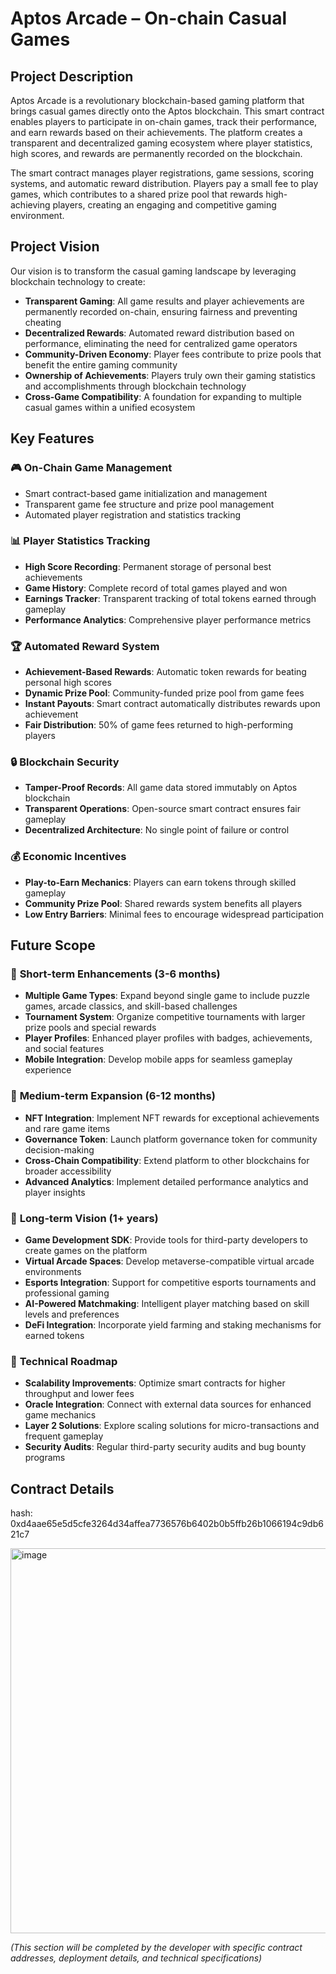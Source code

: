  # Aptos Arcade – On-chain Casual Games

## Project Description

Aptos Arcade is a revolutionary blockchain-based gaming platform that brings casual games directly onto the Aptos blockchain. This smart contract enables players to participate in on-chain games, track their performance, and earn rewards based on their achievements. The platform creates a transparent and decentralized gaming ecosystem where player statistics, high scores, and rewards are permanently recorded on the blockchain.

The smart contract manages player registrations, game sessions, scoring systems, and automatic reward distribution. Players pay a small fee to play games, which contributes to a shared prize pool that rewards high-achieving players, creating an engaging and competitive gaming environment.

## Project Vision

Our vision is to transform the casual gaming landscape by leveraging blockchain technology to create:

- **Transparent Gaming**: All game results and player achievements are permanently recorded on-chain, ensuring fairness and preventing cheating
- **Decentralized Rewards**: Automated reward distribution based on performance, eliminating the need for centralized game operators
- **Community-Driven Economy**: Player fees contribute to prize pools that benefit the entire gaming community
- **Ownership of Achievements**: Players truly own their gaming statistics and accomplishments through blockchain technology
- **Cross-Game Compatibility**: A foundation for expanding to multiple casual games within a unified ecosystem

## Key Features

### 🎮 **On-Chain Game Management**
- Smart contract-based game initialization and management
- Transparent game fee structure and prize pool management
- Automated player registration and statistics tracking

### 📊 **Player Statistics Tracking**
- **High Score Recording**: Permanent storage of personal best achievements
- **Game History**: Complete record of total games played and won
- **Earnings Tracker**: Transparent tracking of total tokens earned through gameplay
- **Performance Analytics**: Comprehensive player performance metrics

### 🏆 **Automated Reward System**
- **Achievement-Based Rewards**: Automatic token rewards for beating personal high scores
- **Dynamic Prize Pool**: Community-funded prize pool from game fees
- **Instant Payouts**: Smart contract automatically distributes rewards upon achievement
- **Fair Distribution**: 50% of game fees returned to high-performing players

### 🔒 **Blockchain Security**
- **Tamper-Proof Records**: All game data stored immutably on Aptos blockchain
- **Transparent Operations**: Open-source smart contract ensures fair gameplay
- **Decentralized Architecture**: No single point of failure or control

### 💰 **Economic Incentives**
- **Play-to-Earn Mechanics**: Players can earn tokens through skilled gameplay
- **Community Prize Pool**: Shared rewards system benefits all players
- **Low Entry Barriers**: Minimal fees to encourage widespread participation

## Future Scope

### 🎯 **Short-term Enhancements (3-6 months)**
- **Multiple Game Types**: Expand beyond single game to include puzzle games, arcade classics, and skill-based challenges
- **Tournament System**: Organize competitive tournaments with larger prize pools and special rewards
- **Player Profiles**: Enhanced player profiles with badges, achievements, and social features
- **Mobile Integration**: Develop mobile apps for seamless gameplay experience

### 🚀 **Medium-term Expansion (6-12 months)**
- **NFT Integration**: Implement NFT rewards for exceptional achievements and rare game items
- **Governance Token**: Launch platform governance token for community decision-making
- **Cross-Chain Compatibility**: Extend platform to other blockchains for broader accessibility
- **Advanced Analytics**: Implement detailed performance analytics and player insights

### 🌟 **Long-term Vision (1+ years)**
- **Game Development SDK**: Provide tools for third-party developers to create games on the platform
- **Virtual Arcade Spaces**: Develop metaverse-compatible virtual arcade environments
- **Esports Integration**: Support for competitive esports tournaments and professional gaming
- **AI-Powered Matchmaking**: Intelligent player matching based on skill levels and preferences
- **DeFi Integration**: Incorporate yield farming and staking mechanisms for earned tokens

### 🔧 **Technical Roadmap**
- **Scalability Improvements**: Optimize smart contracts for higher throughput and lower fees
- **Oracle Integration**: Connect with external data sources for enhanced game mechanics
- **Layer 2 Solutions**: Explore scaling solutions for micro-transactions and frequent gameplay
- **Security Audits**: Regular third-party security audits and bug bounty programs

## Contract Details
hash: 0xd4aae65e5d5cfe3264d34affea7736576b6402b0b5ffb26b1066194c9db621c7

<img width="1361" height="616" alt="image" src="https://github.com/user-attachments/assets/c3dbf584-d523-4b73-8ded-55f714beff7e" />

*(This section will be completed by the developer with specific contract addresses, deployment details, and technical specifications)*
